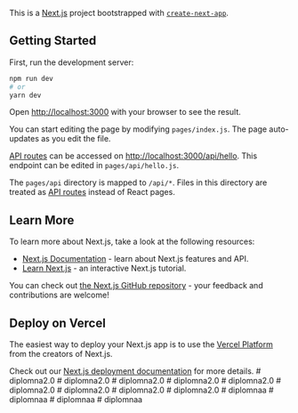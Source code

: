 This is a [Next.js](https://nextjs.org/) project bootstrapped with [`create-next-app`](https://github.com/vercel/next.js/tree/canary/packages/create-next-app).

## Getting Started

First, run the development server:

```bash
npm run dev
# or
yarn dev
```

Open [http://localhost:3000](http://localhost:3000) with your browser to see the result.

You can start editing the page by modifying `pages/index.js`. The page auto-updates as you edit the file.

[API routes](https://nextjs.org/docs/api-routes/introduction) can be accessed on [http://localhost:3000/api/hello](http://localhost:3000/api/hello). This endpoint can be edited in `pages/api/hello.js`.

The `pages/api` directory is mapped to `/api/*`. Files in this directory are treated as [API routes](https://nextjs.org/docs/api-routes/introduction) instead of React pages.

## Learn More

To learn more about Next.js, take a look at the following resources:

- [Next.js Documentation](https://nextjs.org/docs) - learn about Next.js features and API.
- [Learn Next.js](https://nextjs.org/learn) - an interactive Next.js tutorial.

You can check out [the Next.js GitHub repository](https://github.com/vercel/next.js/) - your feedback and contributions are welcome!

## Deploy on Vercel

The easiest way to deploy your Next.js app is to use the [Vercel Platform](https://vercel.com/new?utm_medium=default-template&filter=next.js&utm_source=create-next-app&utm_campaign=create-next-app-readme) from the creators of Next.js.

Check out our [Next.js deployment documentation](https://nextjs.org/docs/deployment) for more details.
#   d i p l o m n a 2 . 0  
 #   d i p l o m n a 2 . 0  
 #   d i p l o m n a 2 . 0  
 #   d i p l o m n a 2 . 0  
 #   d i p l o m n a 2 . 0  
 #   d i p l o m n a 2 . 0  
 #   d i p l o m n a 2 . 0  
 #   d i p l o m n a 2 . 0  
 #   d i p l o m n a 2 . 0  
 #   d i p l o m n a a  
 #   d i p l o m n a a  
 #   d i p l o m n a a  
 #   d i p l o m n a a  
 